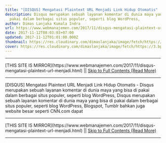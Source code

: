 ```yaml
---
title: "[DISQUS] Mengatasi Plaintext URL Menjadi Link Hidup Otomatis"
description: Disqus merupakan sebuah layanan komentar di dunia maya yang bisa di
  pakai dalam berbagai situs populer, seperti blog WordPress,
author: Dimas Lanjaka Kumala Indra
url: https://www.webmanajemen.com/2017/11/disqus-mengatasi-plaintext-url-menjadi.html
date: 2017-11-12T08:03:03+07:00
updated: 2017-11-12T01:01:00.000Z
thumbnail: https://res.cloudinary.com/dimaslanjaka/image/fetch/https://3.bp.blogspot.com/-F0nPVJldBjc/Wc5TIDQtjqI/AAAAAAAAFh0/WFawWHriTBwCX2_jw9jBn_F6jp0Bole4wCLcBGAs/s1600/Mengatasi+Tulisan+Link+yang+Otomatis+Menjadi+Link+Hidup.jpg
cover: https://res.cloudinary.com/dimaslanjaka/image/fetch/https://3.bp.blogspot.com/-F0nPVJldBjc/Wc5TIDQtjqI/AAAAAAAAFh0/WFawWHriTBwCX2_jw9jBn_F6jp0Bole4wCLcBGAs/s1600/Mengatasi+Tulisan+Link+yang+Otomatis+Menjadi+Link+Hidup.jpg
---
```


<hr/> [THIS SITE IS MIRROR](https://www.webmanajemen.com/2017/11/disqus-mengatasi-plaintext-url-menjadi.html) || <a href="https://www.webmanajemen.com/2017/11/disqus-mengatasi-plaintext-url-menjadi.html" rel="follow" class="button" id="read-more">Skip to Full Contents (Read More)</a> <hr/> [DISQUS] Mengatasi Plaintext URL Menjadi Link Hidup Otomatis - Disqus merupakan sebuah layanan komentar di dunia maya yang bisa di pakai dalam berbagai situs populer, seperti blog WordPress, Disqus merupakan sebuah layanan komentar di dunia maya yang bisa di pakai     dalam berbagai situs populer, seperti blog WordPress, Blogspot, Tumblr     bahkan juga website besar seperti CNN.com dapat <hr/> [THIS SITE IS MIRROR](https://www.webmanajemen.com/2017/11/disqus-mengatasi-plaintext-url-menjadi.html) || <a href="https://www.webmanajemen.com/2017/11/disqus-mengatasi-plaintext-url-menjadi.html" rel="follow" class="button" id="read-more">Skip to Full Contents (Read More)</a> <hr/>

<script>
    if (location.host.includes('dimaslanjaka12')) {
      location.replace('https://www.webmanajemen.com/2017/11/disqus-mengatasi-plaintext-url-menjadi.html');
    }
  </script>